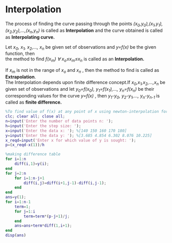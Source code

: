 # Interpolation
The process of finding the curve passing through the points *(x<sub>0</sub>,y<sub>0</sub>),(x<sub>1</sub>,y<sub>1</sub>),(x<sub>2</sub>,y<sub>2</sub>),...,(x<sub>n</sub>,y<sub>n</sub>)* is called as **Interpolation** and the curve obtained is called as **Interpolating curve.** 

Let *x<sub>0</sub>, x<sub>1</sub>, x<sub>2</sub>,..., x<sub>n</sub>* be given set of observations and *y=f(x)* be the given function, then  
the method to find *f(x<sub>m</sub>) ∀ x<sub>o</sub>≤x<sub>m</sub>≤x<sub>n</sub>* is called as an **Interpolation.** 

If *x<sub>m</sub>* is not in the range of *x<sub>o</sub>* and *x<sub>n</sub>* , then the method to find is called as **Extrapolation**.  
The Interpolation depends upon finite difference concept.If *x<sub>0</sub>,x<sub>1</sub>,x<sub>2</sub>,...,x<sub>n</sub>* be given set of observations and let *y<sub>0</sub>=f(x<sub>0</sub>), y<sub>1</sub>=f(x<sub>1</sub>),..., y<sub>n</sub>=f(x<sub>n</sub>)* be their corresponding values for the curve *y=f(x)* , then *y<sub>1</sub>-y<sub>0</sub>, y<sub>2</sub>-y<sub>1</sub>,..., y<sub>n</sub>-y<sub>n-1</sub>* is called as **finite difference.**

```MATLAB
%To find value of f(x) at any point of x using newton-interpolation formula
clc; clear all; close all;
n=input('Enter the number of data points n: ');
h=input('Enter the step size: ');
x=input('Enter the data x: '); %[140 150 160 170 180]
y=input('Enter the data y: '); %[3.685 4.854 6.302 8.076 10.225]
x_reqd=input('Enter x for which value of y is sought: ');
p=(x_reqd-x(1))/h

%making difference table
for i=1:n
    diff(i,1)=y(i);
end
for j=2:n
    for i=1:n-j+1
        diff(i,j)=diff(i+1,j-1)-diff(i,j-1);
    end
end
ans=y(1);
for i=1:n-1
    term=1;
    for j=1:i
        term=term*(p-j+1)/j;
    end
    ans=ans+term*diff(1,i+1);
end
disp(ans)
```
